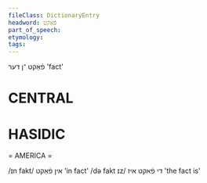 ```yaml
---
fileClass: DictionaryEntry
headword: פֿאַקט
part_of_speech: 
etymology: 
tags: 
---
```

פֿאַקט
־ן
דער
'fact'

CENTRAL
========

HASIDIC
=======
= AMERICA = 

/ɪn fakt/ אין פֿאַקט 'in fact'
/də fakt ɪz/ די פֿאקט איז 'the fact is'